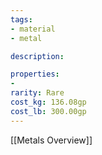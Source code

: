 ```yaml
---
tags:
- material
- metal

description: 

properties:
- 
rarity: Rare
cost_kg: 136.08gp
cost_lb: 300.00gp
---
```

[[Metals Overview]]
